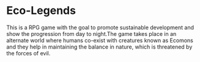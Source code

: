 # Eco-Legends
This is a RPG  game with the goal to promote sustainable development and show the progression from day to night.The game takes place in an alternate world where humans co-exist with creatures known as Ecomons and they help in maintaining the balance in nature, which is threatened by the forces of evil. 
